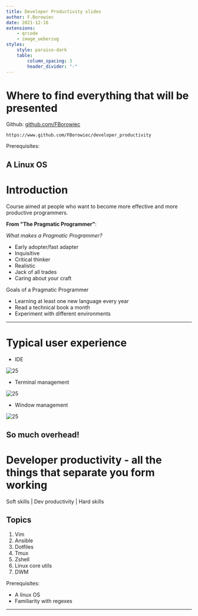 ```yaml
---
title: Developer Productivity slides
author: F.Borowiec
date: 2021-12-16
extensions:
    - qrcode
    - image_ueberzug
styles:
    style: paraiso-dark
    table:
        column_spacing: 3
        header_divider: "-"
---
```

# Where to find everything that will be presented

Github: [github.com/FBorowiec](https://www.github.com/FBorowiec)

```qrcode
https://www.github.com/FBorowiec/developer_productivity
```

Prerequisites:

**A Linux OS**
---
# Introduction

Course aimed at people who want to become more effective and more productive programmers.

**From "The Pragmatic Programmer"**:

_What makes a Pragmatic Programmer?_

* Early adopter/fast adapter
* Inquisitive
* Critical thinker
* Realistic
* Jack of all trades
* Caring about your craft

Goals of a Pragmatic Programmer

* Learning at least one new language every year
* Read a technical book a month
* Experiment with different environments
---
# Typical user experience

* IDE

![25](images/typical_ide_experience.jpg)

* Terminal management

![25](images/typical_terminal_experience.jpg)


* Window management

![25](images/typical_windows_experience.jpg)

So much overhead!
---
# Developer productivity - all the things that separate you form working

Soft skills | Dev productivity | Hard skills

## Topics

1. Vim
2. Ansible
3. Dotfiles
4. Tmux
5. Zshell
6. Linux core utils
7. DWM

Prerequisites:

* A linux OS
* Familiarity with regexes
---
